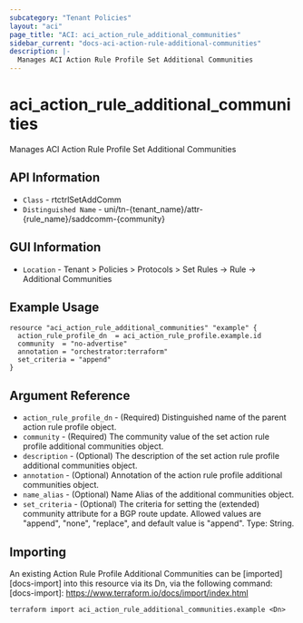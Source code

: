 ```yaml
---
subcategory: "Tenant Policies"
layout: "aci"
page_title: "ACI: aci_action_rule_additional_communities"
sidebar_current: "docs-aci-action-rule-additional-communities"
description: |-
  Manages ACI Action Rule Profile Set Additional Communities
---
```


# aci_action_rule_additional_communities #

  Manages ACI Action Rule Profile Set Additional Communities

## API Information ##

* `Class` - rtctrlSetAddComm
* `Distinguished Name` - uni/tn-{tenant_name}/attr-{rule_name}/saddcomm-{community}


## GUI Information ##

* `Location` - Tenant > Policies > Protocols > Set Rules -> Rule -> Additional Communities


## Example Usage ##

```hcl
resource "aci_action_rule_additional_communities" "example" {
  action_rule_profile_dn  = aci_action_rule_profile.example.id
  community  = "no-advertise"
  annotation = "orchestrator:terraform"
  set_criteria = "append"
}
```

## Argument Reference ##

* `action_rule_profile_dn` - (Required) Distinguished name of the parent action rule profile object.
* `community` - (Required) The community value of the set action rule profile additional communities object.
* `description` - (Optional) The description of the set action rule profile additional communities object.
* `annotation` - (Optional) Annotation of the action rule profile additional communities object.
* `name_alias` - (Optional) Name Alias of the additional communities object.
* `set_criteria` - (Optional) The criteria for setting the (extended) community attribute for a BGP route update. Allowed values are "append", "none", "replace", and default value is "append". Type: String.


## Importing ##

An existing Action Rule Profile Additional Communities can be [imported][docs-import] into this resource via its Dn, via the following command:
[docs-import]: https://www.terraform.io/docs/import/index.html


```
terraform import aci_action_rule_additional_communities.example <Dn>
```